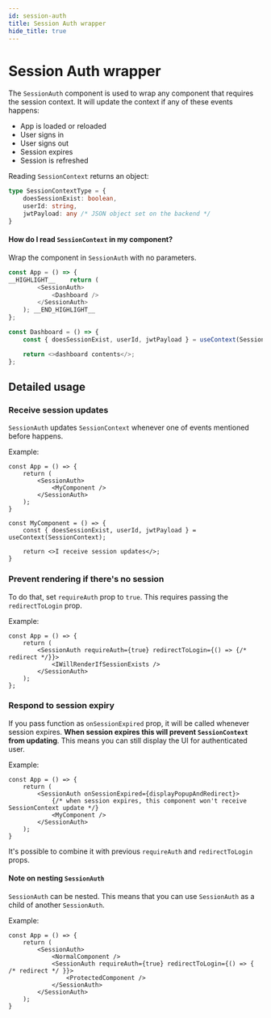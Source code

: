 ```yaml
---
id: session-auth
title: Session Auth wrapper
hide_title: true
---
```


# Session Auth wrapper

The `SessionAuth` component is used to wrap any component that requires the session context.
It will update the context if any of these events happens:
- App is loaded or reloaded
- User signs in
- User signs out
- Session expires
- Session is refreshed

Reading `SessionContext` returns an object:
```ts
type SessionContextType = {
    doesSessionExist: boolean,
    userId: string,
    jwtPayload: any /* JSON object set on the backend */
}
```

#### How do I read `SessionContext` in my component?
Wrap the component in `SessionAuth` with no parameters.
```js
const App = () => {
__HIGHLIGHT__    return (
        <SessionAuth>
            <Dashboard />
        </SessionAuth>
    ); __END_HIGHLIGHT__
};

const Dashboard = () => {
    const { doesSessionExist, userId, jwtPayload } = useContext(SessionContext);

    return <>dashboard contents</>;
};
```

## Detailed usage
### Receive session updates
`SessionAuth` updates `SessionContext` whenever one of events mentioned before happens.

Example:
```tsx
const App = () => {
    return (
        <SessionAuth>
            <MyComponent />
        </SessionAuth>
    );
}

const MyComponent = () => {
    const { doesSessionExist, userId, jwtPayload } = useContext(SessionContext);

    return <>I receive session updates</>;
}
```

### Prevent rendering if there's no session
To do that, set `requireAuth` prop to `true`.
This requires passing the `redirectToLogin` prop.

Example:
```tsx
const App = () => {
    return (
        <SessionAuth requireAuth={true} redirectToLogin={() => {/* redirect */}}>
            <IWillRenderIfSessionExists />
        </SessionAuth>
    );
};
```

### Respond to session expiry
If you pass function as `onSessionExpired` prop, it will be called whenever session expires.
**When session expires this will prevent `SessionContext` from updating**. This means you can still display the UI for authenticated user.

Example:
```tsx
const App = () => {
    return (
        <SessionAuth onSessionExpired={displayPopupAndRedirect}>
            {/* when session expires, this component won't receive SessionContext update */}
            <MyComponent />
        </SessionAuth>
    );
}
```

It's possible to combine it with previous `requireAuth` and `redirectToLogin` props.

#### Note on nesting `SessionAuth`
`SessionAuth` can be nested. This means that you can use `SessionAuth` as a child of another `SessionAuth`.

Example:
```tsx
const App = () => {
    return (
        <SessionAuth>
            <NormalComponent />
            <SessionAuth requireAuth={true} redirectToLogin={() => { /* redirect */ }}>
                <ProtectedComponent />
            </SessionAuth>
        </SessionAuth>
    );
}
```
